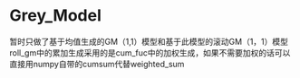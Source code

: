 # Grey_Model
暂时只做了基于均值生成的GM（1,1）模型和基于此模型的滚动GM（1，1）模型
roll_gm中的累加生成采用的是cum_fuc中的加权生成，如果不需要加权的话可以直接用numpy自带的cumsum代替weighted_sum
